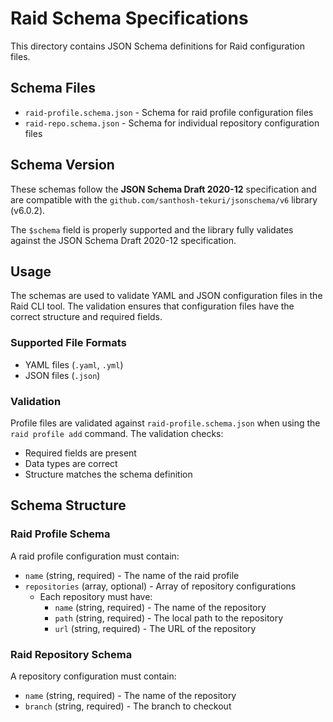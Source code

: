 # Raid Schema Specifications

This directory contains JSON Schema definitions for Raid configuration files.

## Schema Files

- `raid-profile.schema.json` - Schema for raid profile configuration files
- `raid-repo.schema.json` - Schema for individual repository configuration files

## Schema Version

These schemas follow the **JSON Schema Draft 2020-12** specification and are compatible with the `github.com/santhosh-tekuri/jsonschema/v6` library (v6.0.2).

The `$schema` field is properly supported and the library fully validates against the JSON Schema Draft 2020-12 specification.

## Usage

The schemas are used to validate YAML and JSON configuration files in the Raid CLI tool. The validation ensures that configuration files have the correct structure and required fields.

### Supported File Formats

- YAML files (`.yaml`, `.yml`)
- JSON files (`.json`)

### Validation

Profile files are validated against `raid-profile.schema.json` when using the `raid profile add` command. The validation checks:

- Required fields are present
- Data types are correct
- Structure matches the schema definition

## Schema Structure

### Raid Profile Schema

A raid profile configuration must contain:

- `name` (string, required) - The name of the raid profile
- `repositories` (array, optional) - Array of repository configurations
  - Each repository must have:
    - `name` (string, required) - The name of the repository
    - `path` (string, required) - The local path to the repository
    - `url` (string, required) - The URL of the repository

### Raid Repository Schema

A repository configuration must contain:

- `name` (string, required) - The name of the repository
- `branch` (string, required) - The branch to checkout
